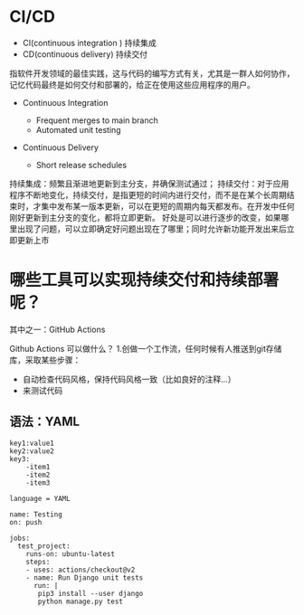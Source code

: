 # CI/CD

* CI(continuous integration ) 持续集成
* CD(continuous delivery) 持续交付

指软件开发领域的最佳实践，这与代码的编写方式有关，尤其是一群人如何协作，记忆代码最终是如何交付和部署的，给正在使用这些应用程序的用户。

* Continuous Integration
   * Frequent merges to main branch
   * Automated unit testing

* Continuous Delivery
  * Short release schedules

持续集成：频繁且渐进地更新到主分支，并确保测试通过；
持续交付：对于应用程序不断地变化，持续交付，是指更短的时间内进行交付，而不是在某个长周期结束时，才集中发布某一版本更新，可以在更短的周期内每天都发布。在开发中任何刚好更新到主分支的变化，都将立即更新。
好处是可以进行逐步的改变，如果哪里出现了问题，可以立即确定好问题出现在了哪里；同时允许新功能开发出来后立即更新上市


# 哪些工具可以实现持续交付和持续部署呢？

其中之一：GitHub Actions

Github Actions 可以做什么？
1.创做一个工作流，任何时候有人推送到git存储库，采取某些步骤：
* 自动检查代码风格，保持代码风格一致（比如良好的注释...）
* 来测试代码

## 语法：YAML

```
key1:value1
key2:value2
key3:
    -item1
    -item2
    -item3

language = YAML
```



```
name: Testing
on: push

jobs:
  test_project:
    runs-on: ubuntu-latest
    steps:
    - uses: actions/checkout@v2
    - name: Run Django unit tests
      run: |
       pip3 install --user django
       python manage.py test


```